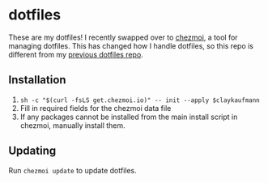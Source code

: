# dotfiles
These are my dotfiles! I recently swapped over to [chezmoi](https://www.chezmoi.io/), a tool for managing dotfiles. This has changed how I handle dotfiles, so this repo is different from my [previous dotfiles repo](https://github.com/claykaufmann/dotfiles-pre-chezmoi).

## Installation
1. `sh -c "$(curl -fsLS get.chezmoi.io)" -- init --apply $claykaufmann`
2. Fill in required fields for the chezmoi data file
3. If any packages cannot be installed from the main install script in chezmoi, manually install them.

## Updating
Run `chezmoi update` to update dotfiles.
